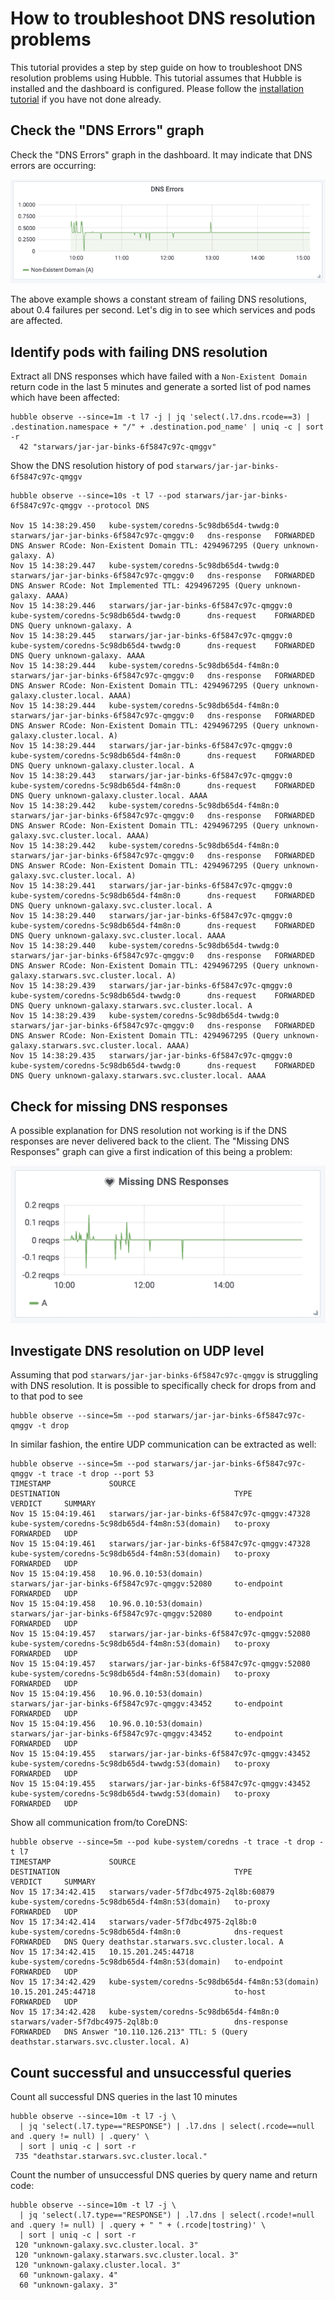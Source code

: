 # How to troubleshoot DNS resolution problems

This tutorial provides a step by step guide on how to troubleshoot DNS
resolution problems using Hubble. This tutorial assumes that Hubble is
installed and the dashboard is configured. Please follow the [installation
tutorial](../deploy-hubble-and-grafana/) if you have not done already.

## Check the "DNS Errors" graph

Check the "DNS Errors" graph in the dashboard. It may indicate that DNS errors
are occurring:

![DNS Errors](images/dashboard_failing_dns_resolution.png)

The above example shows a constant stream of failing DNS resolutions, about 0.4
failures per second. Let's dig in to see which services and pods are affected.

## Identify pods with failing DNS resolution

Extract all DNS responses which have failed with a `Non-Existent Domain` return
code in the last 5 minutes and generate a sorted list of pod names which have
been affected:

    hubble observe --since=1m -t l7 -j | jq 'select(.l7.dns.rcode==3) | .destination.namespace + "/" + .destination.pod_name' | uniq -c | sort -r
      42 "starwars/jar-jar-binks-6f5847c97c-qmggv"

Show the DNS resolution history of pod `starwars/jar-jar-binks-6f5847c97c-qmggv`

    hubble observe --since=10s -t l7 --pod starwars/jar-jar-binks-6f5847c97c-qmggv --protocol DNS

    Nov 15 14:38:29.450   kube-system/coredns-5c98db65d4-twwdg:0      starwars/jar-jar-binks-6f5847c97c-qmggv:0   dns-response   FORWARDED   DNS Answer RCode: Non-Existent Domain TTL: 4294967295 (Query unknown-galaxy. A)
    Nov 15 14:38:29.447   kube-system/coredns-5c98db65d4-twwdg:0      starwars/jar-jar-binks-6f5847c97c-qmggv:0   dns-response   FORWARDED   DNS Answer RCode: Not Implemented TTL: 4294967295 (Query unknown-galaxy. AAAA)
    Nov 15 14:38:29.446   starwars/jar-jar-binks-6f5847c97c-qmggv:0   kube-system/coredns-5c98db65d4-twwdg:0      dns-request    FORWARDED   DNS Query unknown-galaxy. A
    Nov 15 14:38:29.445   starwars/jar-jar-binks-6f5847c97c-qmggv:0   kube-system/coredns-5c98db65d4-twwdg:0      dns-request    FORWARDED   DNS Query unknown-galaxy. AAAA
    Nov 15 14:38:29.444   kube-system/coredns-5c98db65d4-f4m8n:0      starwars/jar-jar-binks-6f5847c97c-qmggv:0   dns-response   FORWARDED   DNS Answer RCode: Non-Existent Domain TTL: 4294967295 (Query unknown-galaxy.cluster.local. AAAA)
    Nov 15 14:38:29.444   kube-system/coredns-5c98db65d4-f4m8n:0      starwars/jar-jar-binks-6f5847c97c-qmggv:0   dns-response   FORWARDED   DNS Answer RCode: Non-Existent Domain TTL: 4294967295 (Query unknown-galaxy.cluster.local. A)
    Nov 15 14:38:29.444   starwars/jar-jar-binks-6f5847c97c-qmggv:0   kube-system/coredns-5c98db65d4-f4m8n:0      dns-request    FORWARDED   DNS Query unknown-galaxy.cluster.local. A
    Nov 15 14:38:29.443   starwars/jar-jar-binks-6f5847c97c-qmggv:0   kube-system/coredns-5c98db65d4-f4m8n:0      dns-request    FORWARDED   DNS Query unknown-galaxy.cluster.local. AAAA
    Nov 15 14:38:29.442   kube-system/coredns-5c98db65d4-f4m8n:0      starwars/jar-jar-binks-6f5847c97c-qmggv:0   dns-response   FORWARDED   DNS Answer RCode: Non-Existent Domain TTL: 4294967295 (Query unknown-galaxy.svc.cluster.local. AAAA)
    Nov 15 14:38:29.442   kube-system/coredns-5c98db65d4-f4m8n:0      starwars/jar-jar-binks-6f5847c97c-qmggv:0   dns-response   FORWARDED   DNS Answer RCode: Non-Existent Domain TTL: 4294967295 (Query unknown-galaxy.svc.cluster.local. A)
    Nov 15 14:38:29.441   starwars/jar-jar-binks-6f5847c97c-qmggv:0   kube-system/coredns-5c98db65d4-f4m8n:0      dns-request    FORWARDED   DNS Query unknown-galaxy.svc.cluster.local. A
    Nov 15 14:38:29.440   starwars/jar-jar-binks-6f5847c97c-qmggv:0   kube-system/coredns-5c98db65d4-f4m8n:0      dns-request    FORWARDED   DNS Query unknown-galaxy.svc.cluster.local. AAAA
    Nov 15 14:38:29.440   kube-system/coredns-5c98db65d4-twwdg:0      starwars/jar-jar-binks-6f5847c97c-qmggv:0   dns-response   FORWARDED   DNS Answer RCode: Non-Existent Domain TTL: 4294967295 (Query unknown-galaxy.starwars.svc.cluster.local. A)
    Nov 15 14:38:29.439   starwars/jar-jar-binks-6f5847c97c-qmggv:0   kube-system/coredns-5c98db65d4-twwdg:0      dns-request    FORWARDED   DNS Query unknown-galaxy.starwars.svc.cluster.local. A
    Nov 15 14:38:29.439   kube-system/coredns-5c98db65d4-twwdg:0      starwars/jar-jar-binks-6f5847c97c-qmggv:0   dns-response   FORWARDED   DNS Answer RCode: Non-Existent Domain TTL: 4294967295 (Query unknown-galaxy.starwars.svc.cluster.local. AAAA)
    Nov 15 14:38:29.435   starwars/jar-jar-binks-6f5847c97c-qmggv:0   kube-system/coredns-5c98db65d4-twwdg:0      dns-request    FORWARDED   DNS Query unknown-galaxy.starwars.svc.cluster.local. AAAA

## Check for missing DNS responses

A possible explanation for DNS resolution not working is if the DNS responses
are never delivered back to the client. The "Missing DNS Responses" graph can
give a first indication of this being a problem:

![Missing DNS responses](images/missing_dns_responses.png)

## Investigate DNS resolution on UDP level

Assuming that pod `starwars/jar-jar-binks-6f5847c97c-qmggv` is struggling with
DNS resolution. It is possible to specifically check for drops from and to that pod to see

    hubble observe --since=5m --pod starwars/jar-jar-binks-6f5847c97c-qmggv -t drop

In similar fashion, the entire UDP communication can be extracted as well:

    hubble observe --since=5m --pod starwars/jar-jar-binks-6f5847c97c-qmggv -t trace -t drop --port 53
    TIMESTAMP             SOURCE                                          DESTINATION                                       TYPE          VERDICT     SUMMARY
    Nov 15 15:04:19.461   starwars/jar-jar-binks-6f5847c97c-qmggv:47328   kube-system/coredns-5c98db65d4-f4m8n:53(domain)   to-proxy      FORWARDED   UDP
    Nov 15 15:04:19.461   starwars/jar-jar-binks-6f5847c97c-qmggv:47328   kube-system/coredns-5c98db65d4-f4m8n:53(domain)   to-proxy      FORWARDED   UDP
    Nov 15 15:04:19.458   10.96.0.10:53(domain)                           starwars/jar-jar-binks-6f5847c97c-qmggv:52080     to-endpoint   FORWARDED   UDP
    Nov 15 15:04:19.458   10.96.0.10:53(domain)                           starwars/jar-jar-binks-6f5847c97c-qmggv:52080     to-endpoint   FORWARDED   UDP
    Nov 15 15:04:19.457   starwars/jar-jar-binks-6f5847c97c-qmggv:52080   kube-system/coredns-5c98db65d4-f4m8n:53(domain)   to-proxy      FORWARDED   UDP
    Nov 15 15:04:19.457   starwars/jar-jar-binks-6f5847c97c-qmggv:52080   kube-system/coredns-5c98db65d4-f4m8n:53(domain)   to-proxy      FORWARDED   UDP
    Nov 15 15:04:19.456   10.96.0.10:53(domain)                           starwars/jar-jar-binks-6f5847c97c-qmggv:43452     to-endpoint   FORWARDED   UDP
    Nov 15 15:04:19.456   10.96.0.10:53(domain)                           starwars/jar-jar-binks-6f5847c97c-qmggv:43452     to-endpoint   FORWARDED   UDP
    Nov 15 15:04:19.455   starwars/jar-jar-binks-6f5847c97c-qmggv:43452   kube-system/coredns-5c98db65d4-twwdg:53(domain)   to-proxy      FORWARDED   UDP
    Nov 15 15:04:19.455   starwars/jar-jar-binks-6f5847c97c-qmggv:43452   kube-system/coredns-5c98db65d4-twwdg:53(domain)   to-proxy      FORWARDED   UDP

Show all communication from/to CoreDNS:

    hubble observe --since=5m --pod kube-system/coredns -t trace -t drop -t l7
    TIMESTAMP             SOURCE                                            DESTINATION                                       TYPE           VERDICT     SUMMARY
    Nov 15 17:34:42.415   starwars/vader-5f7dbc4975-2ql8b:60879             kube-system/coredns-5c98db65d4-f4m8n:53(domain)   to-proxy       FORWARDED   UDP
    Nov 15 17:34:42.414   starwars/vader-5f7dbc4975-2ql8b:0                 kube-system/coredns-5c98db65d4-f4m8n:0            dns-request    FORWARDED   DNS Query deathstar.starwars.svc.cluster.local. A
    Nov 15 17:34:42.415   10.15.201.245:44718                               kube-system/coredns-5c98db65d4-f4m8n:53(domain)   to-endpoint    FORWARDED   UDP
    Nov 15 17:34:42.429   kube-system/coredns-5c98db65d4-f4m8n:53(domain)   10.15.201.245:44718                               to-host        FORWARDED   UDP
    Nov 15 17:34:42.428   kube-system/coredns-5c98db65d4-f4m8n:0            starwars/vader-5f7dbc4975-2ql8b:0                 dns-response   FORWARDED   DNS Answer "10.110.126.213" TTL: 5 (Query deathstar.starwars.svc.cluster.local. A)

## Count successful and unsuccessful queries

Count all successful DNS queries in the last 10 minutes

    hubble observe --since=10m -t l7 -j \
      | jq 'select(.l7.type=="RESPONSE") | .l7.dns | select(.rcode==null and .query != null) | .query' \
      | sort | uniq -c | sort -r
     735 "deathstar.starwars.svc.cluster.local."

Count the number of unsuccessful DNS queries by query name and return code:

    hubble observe --since=10m -t l7 -j \
      | jq 'select(.l7.type=="RESPONSE") | .l7.dns | select(.rcode!=null and .query != null) | .query + " " + (.rcode|tostring)' \
      | sort | uniq -c | sort -r
     120 "unknown-galaxy.svc.cluster.local. 3"
     120 "unknown-galaxy.starwars.svc.cluster.local. 3"
     120 "unknown-galaxy.cluster.local. 3"
      60 "unknown-galaxy. 4"
      60 "unknown-galaxy. 3"
